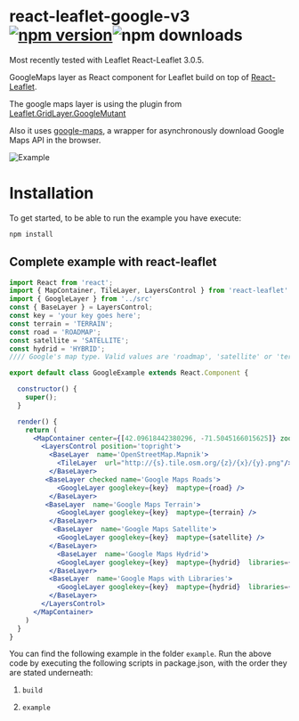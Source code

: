 # react-leaflet-google-v3 [![npm version](https://img.shields.io/npm/v/react-leaflet-google-v2.svg)](https://www.npmjs.com/package/react-leaflet-google-v2)![npm downloads](https://img.shields.io/npm/dw/react-leaflet-google-v2)

Most recently tested with Leaflet React-Leaflet 3.0.5.

GoogleMaps layer as React component for Leaflet build on top of [React-Leaflet](https://github.com/PaulLeCam/react-leaflet). 

The google maps layer is using the plugin from [Leaflet.GridLayer.GoogleMutant](https://gitlab.com/IvanSanchez/Leaflet.GridLayer.GoogleMutant) 

Also it uses [google-maps](https://www.npmjs.com/package/google-maps), a wrapper for asynchronously download Google Maps API in the browser.

![Example](images/example.gif)


# Installation
To get started, to be able to run the example you have execute:
```bash
npm install
```

## Complete example with react-leaflet

```jsx
import React from 'react';
import { MapContainer, TileLayer, LayersControl } from 'react-leaflet'
import { GoogleLayer } from '../src'
const { BaseLayer } = LayersControl;
const key = 'your key goes here';
const terrain = 'TERRAIN';
const road = 'ROADMAP';
const satellite = 'SATELLITE';
const hydrid = 'HYBRID';
//// Google's map type. Valid values are 'roadmap', 'satellite' or 'terrain'. 'hybrid' is not really supported.

export default class GoogleExample extends React.Component {

  constructor() {
    super();
  }

  render() {
    return (
      <MapContainer center={[42.09618442380296, -71.5045166015625]} zoom={2} zoomControl={true}>
        <LayersControl position='topright'>
          <BaseLayer  name='OpenStreetMap.Mapnik'>
            <TileLayer  url="http://{s}.tile.osm.org/{z}/{x}/{y}.png"/>
          </BaseLayer>
         <BaseLayer checked name='Google Maps Roads'>
            <GoogleLayer googlekey={key}  maptype={road} />
          </BaseLayer>
         <BaseLayer  name='Google Maps Terrain'>
            <GoogleLayer googlekey={key}  maptype={terrain} />
          </BaseLayer>
           <BaseLayer  name='Google Maps Satellite'>
            <GoogleLayer googlekey={key}  maptype={satellite} />
          </BaseLayer>
            <BaseLayer  name='Google Maps Hydrid'>
            <GoogleLayer googlekey={key}  maptype={hydrid}  libraries={['geometry', 'places']} />
          </BaseLayer>  
          <BaseLayer  name='Google Maps with Libraries'>
            <GoogleLayer googlekey={key}  maptype={hydrid}  libraries={['geometry', 'places']} />
          </BaseLayer>        
        </LayersControl>
      </MapContainer>
    )
  }
}


```

You can find the following example in the folder ```example```. Run the above code by executing the following scripts in package.json, with the order they are stated underneath:

1) ```build```

1) ```example```
